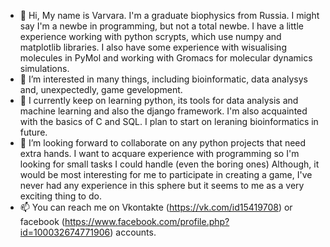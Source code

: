 - 👋 Hi, My name is Varvara. I'm a graduate biophysics from Russia. I might say I'm a newbe in programming, but not a total newbe. I have a little experience working with python scrypts, which use numpy and matplotlib libraries. I also have some experience with wisualising molecules in PyMol and working with Gromacs for molecular dynamics simulations.
- 👀 I’m interested in many things, including bioinformatic, data analysys and, unexpectedly, game gevelopment.
- 🌱 I currently keep on learning python, its tools for data analysis and machine learning and also the django framework. I'm also acquainted with the basics of C and SQL. I plan to start on leraning bioinformatics in future. 
- 💞️ I’m looking forward to collaborate on any python projects that need extra hands. I want to acquare experience with programming so I'm looking for small tasks I could handle (even the boring ones) Although, it would be most interesting for me to participate in creating a game, I've never had any experience in this sphere but it seems to me as a very exciting thing to do.
- 📫 You can reach me on Vkontakte (https://vk.com/id15419708) or facebook (https://www.facebook.com/profile.php?id=100032674771906) accounts.

<!---
varra2/varra2 is a ✨ special ✨ repository because its `README.md` (this file) appears on your GitHub profile.
You can click the Preview link to take a look at your changes.
--->
